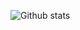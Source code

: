 ![Github stats](https://github-readme-stats.vercel.app/api?username=swapniel99&show_icons=true&count_private=true&theme=vision-friendly-dark&icon_color=ffd95b)
